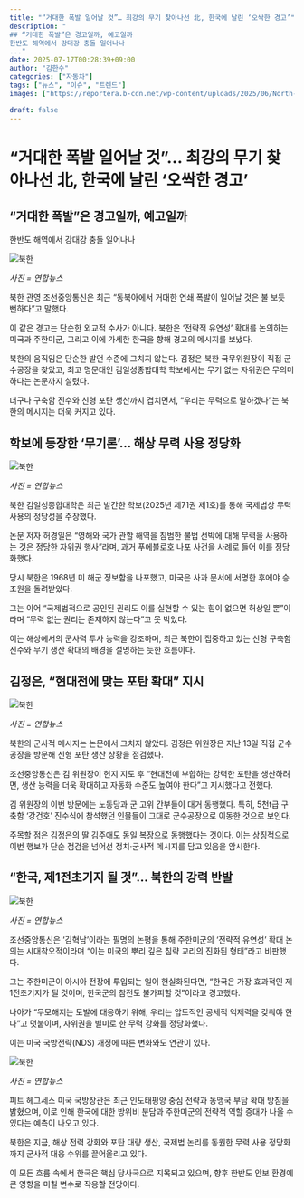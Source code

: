 ```yaml
---
title: "“거대한 폭발 일어날 것”… 최강의 무기 찾아나선 北, 한국에 날린 ‘오싹한 경고’"
description: "
## “거대한 폭발”은 경고일까, 예고일까
한반도 해역에서 강대강 충돌 일어나나
..."
date: 2025-07-17T00:28:39+09:00
author: "김한수"
categories: ["자동차"]
tags: ["뉴스", "이슈", "트렌드"]
images: ["https://reportera.b-cdn.net/wp-content/uploads/2025/06/North-Korea-criticizes-flexibility-of-US-forces-in-Korea-1-1024x576.jpg"]

draft: false
---
```


# “거대한 폭발 일어날 것”… 최강의 무기 찾아나선 北, 한국에 날린 ‘오싹한 경고’


## “거대한 폭발”은 경고일까, 예고일까
한반도 해역에서 강대강 충돌 일어나나


![북한](https://reportera.b-cdn.net/wp-content/uploads/2025/06/North-Korea-criticizes-flexibility-of-US-forces-in-Korea-1-1024x576.jpg)

*사진 = 연합뉴스*

북한 관영 조선중앙통신은 최근 “동북아에서 거대한 연쇄 폭발이 일어날 것은 불 보듯 뻔하다”고 말했다.

이 같은 경고는 단순한 외교적 수사가 아니다. 북한은 ‘전략적 유연성’ 확대를 논의하는 미국과 주한미군, 그리고 이에 가세한 한국을 향해 경고의 메시지를 보냈다.

북한의 움직임은 단순한 발언 수준에 그치지 않는다. 김정은 북한 국무위원장이 직접 군수공장을 찾았고, 최고 명문대인 김일성종합대학 학보에서는 무기 없는 자위권은 무의미하다는 논문까지 실렸다.

더구나 구축함 진수와 신형 포탄 생산까지 겹치면서, “우리는 무력으로 말하겠다”는 북한의 메시지는 더욱 커지고 있다.


## 학보에 등장한 ‘무기론’… 해상 무력 사용 정당화


![북한](https://reportera.b-cdn.net/wp-content/uploads/2025/06/김일성대학교-1024x532.jpg)

*사진 = 연합뉴스*

북한 김일성종합대학은 최근 발간한 학보(2025년 제71권 제1호)를 통해 국제법상 무력 사용의 정당성을 주장했다.

논문 저자 허경일은 “영해와 국가 관할 해역을 침범한 불법 선박에 대해 무력을 사용하는 것은 정당한 자위권 행사”라며, 과거 푸에블로호 나포 사건을 사례로 들어 이를 정당화했다.

당시 북한은 1968년 미 해군 정보함을 나포했고, 미국은 사과 문서에 서명한 후에야 승조원을 돌려받았다.

그는 이어 “국제법적으로 공인된 권리도 이를 실현할 수 있는 힘이 없으면 허상일 뿐”이라며 “무력 없는 권리는 존재하지 않는다”고 못 박았다.

이는 해상에서의 군사력 투사 능력을 강조하며, 최근 북한이 집중하고 있는 신형 구축함 진수와 무기 생산 확대의 배경을 설명하는 듯한 흐름이다.


## 김정은, “현대전에 맞는 포탄 확대” 지시


![북한](https://reportera.b-cdn.net/wp-content/uploads/2025/06/김정은-1024x683.jpg)

*사진 = 연합뉴스*

북한의 군사적 메시지는 논문에서 그치지 않았다. 김정은 위원장은 지난 13일 직접 군수공장을 방문해 신형 포탄 생산 상황을 점검했다.

조선중앙통신은 김 위원장이 현지 지도 후 “현대전에 부합하는 강력한 포탄을 생산하려면, 생산 능력을 더욱 확대하고 자동화 수준도 높여야 한다”고 지시했다고 전했다.

김 위원장의 이번 방문에는 노동당과 군 고위 간부들이 대거 동행했다. 특히, 5천t급 구축함 ‘강건호’ 진수식에 참석했던 인물들이 그대로 군수공장으로 이동한 것으로 보인다.

주목할 점은 김정은의 딸 김주애도 동일 복장으로 동행했다는 것이다. 이는 상징적으로 이번 행보가 단순 점검을 넘어선 정치·군사적 메시지를 담고 있음을 암시한다.


## “한국, 제1전초기지 될 것”… 북한의 강력 반발


![북한](https://reportera.b-cdn.net/wp-content/uploads/2025/06/주한미군-1-1024x683.jpg)

*사진 = 연합뉴스*

조선중앙통신은 ‘김혁남’이라는 필명의 논평을 통해 주한미군의 ‘전략적 유연성’ 확대 논의는 시대착오적이라며 “이는 미국의 뿌리 깊은 침략 교리의 진화된 형태”라고 비판했다.

그는 주한미군이 아시아 전장에 투입되는 일이 현실화된다면, “한국은 가장 효과적인 제1전초기지가 될 것이며, 한국군의 참전도 불가피할 것”이라고 경고했다.

나아가 “무모해지는 도발에 대응하기 위해, 우리는 압도적인 공세적 억제력을 갖춰야 한다”고 덧붙이며, 자위권을 빌미로 한 무력 강화를 정당화했다.

이는 미국 국방전략(NDS) 개정에 따른 변화와도 연관이 있다.

![북한](https://reportera.b-cdn.net/wp-content/uploads/2025/06/북한-1024x723.jpg)

*사진 = 연합뉴스*

피트 헤그세스 미국 국방장관은 최근 인도태평양 중심 전략과 동맹국 부담 확대 방침을 밝혔으며, 이로 인해 한국에 대한 방위비 분담과 주한미군의 전략적 역할 증대가 나올 수 있다는 예측이 나오고 있다.

북한은 지금, 해상 전력 강화와 포탄 대량 생산, 국제법 논리를 동원한 무력 사용 정당화까지 군사적 대응 수위를 끌어올리고 있다.

이 모든 흐름 속에서 한국은 핵심 당사국으로 지목되고 있으며, 향후 한반도 안보 환경에 큰 영향을 미칠 변수로 작용할 전망이다.
